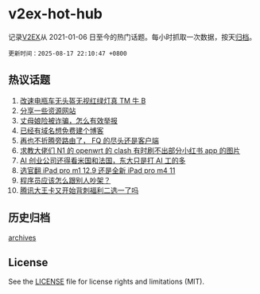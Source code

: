# v2ex-hot-hub

 记录[V2EX](https://www.v2ex.com/)从 2021-01-06 日至今的热门话题。每小时抓取一次数据，按天[归档](archives)。

`更新时间：2025-08-17 22:10:47 +0800`

## 热议话题

1. [改速电瓶车无头盔无视红绿灯真 TM 牛 B](https://www.v2ex.com/t/1152944)
1. [分享一些资源网站](https://www.v2ex.com/t/1152949)
1. [丈母娘险被诈骗，怎么有效举报](https://www.v2ex.com/t/1152978)
1. [已经有域名想免费建个博客](https://www.v2ex.com/t/1152920)
1. [再也不折腾旁路由了， FQ 的尽头还是客户端](https://www.v2ex.com/t/1152993)
1. [求教大佬们 N1 的 openwrt 的 clash 有时刷不出部分小红书 app 的图片](https://www.v2ex.com/t/1152905)
1. [AI 创业公司还得看米国和法国，东大只是打 AI 工的多](https://www.v2ex.com/t/1152951)
1. [选官翻 iPad pro m1 12.9 还是全新 iPad pro m4 11](https://www.v2ex.com/t/1152919)
1. [程序员应该怎么跟别人吵架？](https://www.v2ex.com/t/1152915)
1. [腾讯大王卡又开始背刺福利二选一了吗](https://www.v2ex.com/t/1152928)

## 历史归档

[archives](archives)

## License

See the [LICENSE](LICENSE) file for license rights and limitations (MIT).
